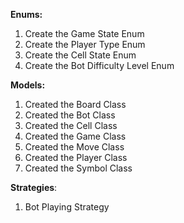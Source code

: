 **Enums:**

1) Create the Game State Enum
2) Create the Player Type Enum
3) Create the Cell State Enum
4) Create the Bot Difficulty Level Enum

**Models:**

1) Created the Board Class
2) Created the Bot Class
3) Created the Cell Class
4) Created the Game Class
5) Created the Move Class
6) Created the Player Class
7) Created the Symbol Class

**Strategies**:

1) Bot Playing Strategy